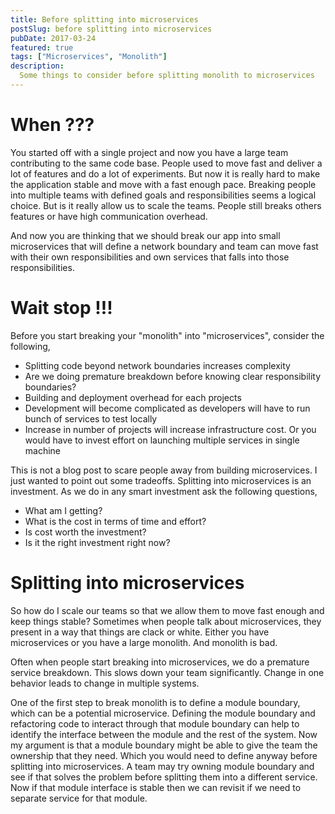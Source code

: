 ```yaml
---
title: Before splitting into microservices
postSlug: before splitting into microservices
pubDate: 2017-03-24
featured: true
tags: ["Microservices", "Monolith"]
description:
  Some things to consider before splitting monolith to microservices
---
```


# When ???
You started off with a single project and now you have a large team contributing to the same code base. People used to move fast and deliver a lot of features and do a lot of experiments. But now it is really hard to make the application stable and move with a fast enough pace. Breaking people into multiple teams with defined goals and responsibilities seems a logical choice. But is it really allow us to scale the teams. People still breaks others features or have high communication overhead.

And now you are thinking that we should break our app into small microservices that will define a network boundary and team can move fast with their own responsibilities and own services that falls into those responsibilities.

# Wait stop !!!
Before you start breaking your "monolith" into "microservices", consider the following,

* Splitting code beyond network boundaries increases complexity
* Are we doing premature breakdown before knowing clear responsibility boundaries?
* Building and deployment overhead for each projects
* Development will become complicated as developers will have to run bunch of services to test locally
* Increase in number of projects will increase infrastructure cost. Or you would have to invest effort on launching multiple services in single machine

This is not a blog post to scare people away from building microservices. I just wanted to point out some tradeoffs. Splitting into microservices is an investment. As we do in any smart investment ask the following questions,

* What am I getting?
* What is the cost in terms of time and effort?
* Is cost worth the investment?
* Is it the right investment right now?

# Splitting into microservices
So how do I scale our teams so that we allow them to move fast enough and keep things stable?
Sometimes when people talk about microservices, they present in a way that things are clack or white. Either you have microservices or you have a large monolith. And monolith is bad.

Often when people start breaking into microservices, we do a premature service breakdown. This slows down your team significantly. Change in one behavior leads to change in multiple systems.

One of the first step to break monolith is to define a module boundary, which can be a potential microservice. Defining the module boundary and refactoring code to interact through that module boundary can help to identify the interface between the module and the rest of the system. Now my argument is that a module boundary might be able to give the team the ownership that they need. Which you would need to define anyway before splitting into microservices. A team may try owning module boundary and see if that solves the problem before splitting them into a different service. Now if that module interface is stable then we can revisit if we need to separate service for that module.
